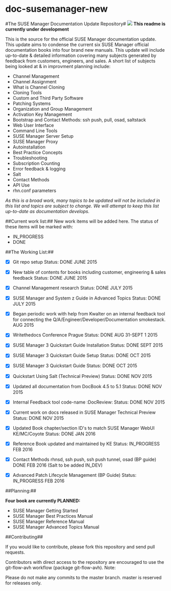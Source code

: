 # doc-susemanager-new

#The SUSE Manager Documentation Update Repository#
![](http://i560.photobucket.com/albums/ss45/joecayouette/docuimage_2.png)
**This readme is currently under development**

This is the source for the official SUSE Manager documentation update.
This update aims to condense the current six SUSE Manager official documentation books into four brand new manuals. This update will include up-to-date & detailed information covering many subjects generated by feedback from customers, engineers, and sales. A short list of subjects being looked at & in improvment planning include:

* Channel Management
* Channel Assignment
* What is Channel Cloning 
* Cloning Tools
* Custom and Third Party Software
* Patching Systems
* Organization and Group Management
* Activation Key Management
* Bootstrap and Contact Methods: ssh push, pull, osad, saltstack
* Web User Interface
* Command Line Tools
* SUSE Manager Server Setup
* SUSE Manager Proxy
* Autoinstallation
* Best Practice Concepts
* Troubleshooting
* Subscription Counting
* Error feedback & logging
* Salt
* Contact Methods
* API Use
* rhn.conf parameters




*As this is a broad work, many topics to be updated will not be included in this list and topics are subject to change. We will attempt to keep this list up-to-date as documentation develops.*
 
##Current work list:##
New work items will be added here. The status of these items will be marked with:

* IN_PROGRESS
* DONE

##The Working List:##

- [x] Git repo setup Status: DONE JUNE 2015
- [x] New table of contents for books including customer, engineering & sales feedback Status: DONE JUNE 2015
- [x] Channel Management research Status: DONE JULY 2015
- [x] SUSE Manager and System z Guide in Advanced Topics Status: DONE JULY 2015
- [x] Began periodic work with help from Kwalter on an internal feedback tool for connecting the                                     Q/A/Engineer/Developer/Documentation smokestack. AUG 2015
- [x] Writethedocs Conference Prague Status: DONE AUG 31-SEPT 1 2015
- [x] SUSE Manager 3 Quickstart Guide Installation Status: DONE SEPT 2015
- [x] SUSE Manager 3 Quickstart Guide Setup Status: DONE OCT 2015
- [x] SUSE Manager 3 Quickstart Guide Status: DONE OCT 2015
- [x] Quickstart Using Salt (Technical Preview) Status: DONE NOV 2015
- [x] Updated all documentation from DocBook 4.5 to 5.1 Status: DONE NOV 2015
- [x] Internal Feedback tool code-name :DocReview:  Status: DONE NOV 2015
- [x] Current work on docs released in SUSE Manager Technical Preview Status: DONE NOV 2015
- [x] Updated Book chapter/section ID's to match SUSE Manager WebUI KE/MC/Coyote Status: DONE JAN 2016
- [x] Reference Book updated and maintained by KE Status: IN_PROGRESS FEB 2016
- [x] Contact Methods rhnsd, ssh push, ssh push tunnel, osad (BP guide) DONE FEB 2016 
      (Salt to be added IN_DEV)
- [x] Advanced Patch Lifecycle Management (BP Guide) Status: IN_PROGRESS FEB 2016


##Planning:##

**Four book are currently PLANNED:**
* SUSE Manager Getting Started
* SUSE Manager Best Practices Manual
* SUSE Manager Reference Manual
* SUSE Manager Advanced Topics Manual




##Contributing##

If you would like to contribute, please fork this repository and send pull requests.

Contributors with direct access to the repository are encouraged to use the git-flow-avh workflow (package git-flow-avh).
Note:
	
Please do not make any commits to the master branch. master is reserved for releases only. 

